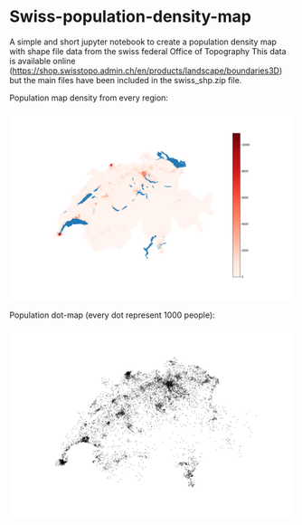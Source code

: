 # Swiss-population-density-map

A simple and short jupyter notebook to create a population density map with shape file data from the swiss federal Office of Topography
This data is available online (https://shop.swisstopo.admin.ch/en/products/landscape/boundaries3D) but the main files have been included in the swiss_shp.zip file.


Population map density from every region:


![](swiss_map.png)




Population dot-map (every dot represent 1000 people):


![](swiss_dot_map.png)

